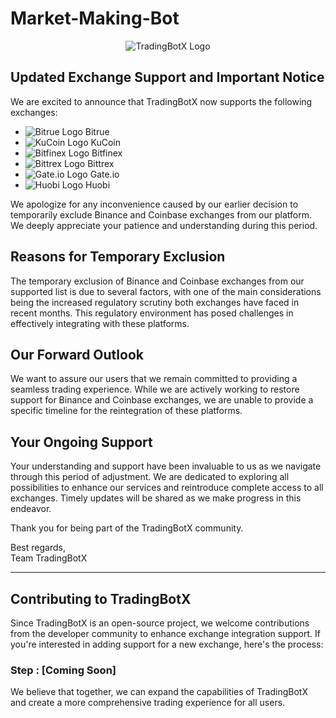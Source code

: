 # Market-Making-Bot

<p align="center">
  <img src="https://avatars.githubusercontent.com/u/141486012?s=200&v=4" alt="TradingBotX Logo">
</p>

## Updated Exchange Support and Important Notice

We are excited to announce that TradingBotX now supports the following exchanges:

- ![Bitrue Logo](https://raw.githubusercontent.com/TradingBotX/market-making-bot/main/logos/bitrue.png) Bitrue
- ![KuCoin Logo](https://raw.githubusercontent.com/TradingBotX/market-making-bot/main/logos/kucoin.png) KuCoin
- ![Bitfinex Logo](https://raw.githubusercontent.com/TradingBotX/market-making-bot/main/logos/bitfinex.png) Bitfinex
- ![Bittrex Logo](https://raw.githubusercontent.com/TradingBotX/market-making-bot/main/logos/bittrex.png) Bittrex
- ![Gate.io Logo](https://raw.githubusercontent.com/TradingBotX/market-making-bot/main/logos/gateio.png) Gate.io
- ![Huobi Logo](https://raw.githubusercontent.com/TradingBotX/market-making-bot/main/logos/huobi.png) Huobi

We apologize for any inconvenience caused by our earlier decision to temporarily exclude Binance and Coinbase exchanges from our platform. We deeply appreciate your patience and understanding during this period.

## Reasons for Temporary Exclusion

The temporary exclusion of Binance and Coinbase exchanges from our supported list is due to several factors, with one of the main considerations being the increased regulatory scrutiny both exchanges have faced in recent months. This regulatory environment has posed challenges in effectively integrating with these platforms.

## Our Forward Outlook

We want to assure our users that we remain committed to providing a seamless trading experience. While we are actively working to restore support for Binance and Coinbase exchanges, we are unable to provide a specific timeline for the reintegration of these platforms.

## Your Ongoing Support

Your understanding and support have been invaluable to us as we navigate through this period of adjustment. We are dedicated to exploring all possibilities to enhance our services and reintroduce complete access to all exchanges. Timely updates will be shared as we make progress in this endeavor.

Thank you for being part of the TradingBotX community.

Best regards,  
Team TradingBotX

---

## Contributing to TradingBotX

Since TradingBotX is an open-source project, we welcome contributions from the developer community to enhance exchange integration support. If you're interested in adding support for a new exchange, here's the process:

### Step : [Coming Soon]

We believe that together, we can expand the capabilities of TradingBotX and create a more comprehensive trading experience for all users.
